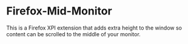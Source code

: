 Firefox-Mid-Monitor
===================

This is a Firefox XPI extension that adds extra height to the window so content can be scrolled to the middle of your monitor.
